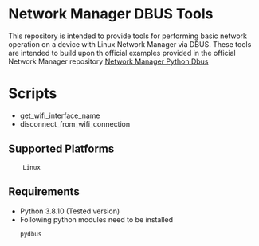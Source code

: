 # Network Manager DBUS Tools

This repository is intended to provide tools for performing basic network operation on a device with Linux Network Manager via DBUS.
These tools are intended to build upon th official examples provided in the official Network Manager repository
[Network Manager Python Dbus](https://github.com/NetworkManager/NetworkManager/tree/main/examples/python/dbus)


# Scripts

* get_wifi_interface_name
* disconnect_from_wifi_connection

## Supported Platforms

```
    Linux
```

## Requirements

* Python 3.8.10 (Tested version)
* Following python modules need to be installed
    ```
    pydbus
    ```